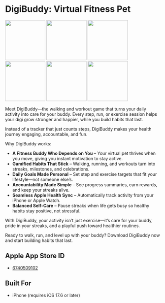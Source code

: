 # DigiBuddy: Virtual Fitness Pet

<img src="https://github.com/JohnSmithCoder1/DigiBuddy-Virtual-Fitness-Pet/blob/main/Screenshots/screenshot_1.png" width="130"> <img src="https://github.com/JohnSmithCoder1/DigiBuddy-Virtual-Fitness-Pet/blob/main/Screenshots/screenshot_2.png" width="130"> <img src="https://github.com/JohnSmithCoder1/DigiBuddy-Virtual-Fitness-Pet/blob/main/Screenshots/screenshot_3.png" width="130"> <img src="https://github.com/JohnSmithCoder1/DigiBuddy-Virtual-Fitness-Pet/blob/main/Screenshots/screenshot_4.png" width="130"> <img src="https://github.com/JohnSmithCoder1/DigiBuddy-Virtual-Fitness-Pet/blob/main/Screenshots/screenshot_5.png" width="130"> <img src="https://github.com/JohnSmithCoder1/DigiBuddy-Virtual-Fitness-Pet/blob/main/Screenshots/screenshot_6.png" width="130">

Meet DigiBuddy—the walking and workout game that turns your daily activity into care for your buddy. Every step, run, or exercise session helps your digi grow stronger and happier, while you build habits that last.

Instead of a tracker that just counts steps, DigiBuddy makes your health journey engaging, accountable, and fun.

Why DigiBuddy works:
* **A Fitness Buddy Who Depends on You** – Your virtual pet thrives when you move, giving you instant motivation to stay active.
* **Gamified Habits That Stick** – Walking, running, and workouts turn into streaks, milestones, and celebrations.
* **Daily Goals Made Personal** – Set step and exercise targets that fit your lifestyle—not someone else’s.
* **Accountability Made Simple** – See progress summaries, earn rewards, and keep your streaks alive.
* **Seamless Apple Health Sync** – Automatically track activity from your iPhone or Apple Watch.
* **Balanced Self-Care** – Pause streaks when life gets busy so healthy habits stay positive, not stressful.

With DigiBuddy, your activity isn’t just exercise—it’s care for your buddy, pride in your streaks, and a playful push toward healthier routines.

Ready to walk, run, and level up with your buddy?
Download DigiBuddy now and start building habits that last.

## Apple App Store ID

* [6740509102](https://apps.apple.com/us/app/digibuddy-virtual-fitness-pet/id6740509102)

## Built For

* iPhone (requires iOS 17.6 or later)
